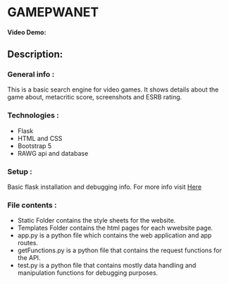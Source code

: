 # GAMEPWANET
#### Video Demo:  <URL HERE>

## Description:

### General info :
This is a basic search engine for video games. It shows details about the game about, metacritic score, screenshots and ESRB rating. 

### Technologies :
* Flask 
* HTML and CSS
* Bootstrap  5
* RAWG api and database

### Setup :
Basic flask installation and debugging info. For more info visit [Here](https://flask.palletsprojects.com/en/2.2.x/tutorial/factory/)

### File contents :
  * Static Folder contains the style sheets for the website.
  * Templates Folder contains the html pages for each wwebsite page. 
  * app.py is a python file which contains the web application and app routes.
  * getFunctions.py is a python file that contains the request functions for the API.
  * test.py is a python file that contains mostly data handling and manipulation functions for debugging purposes.
